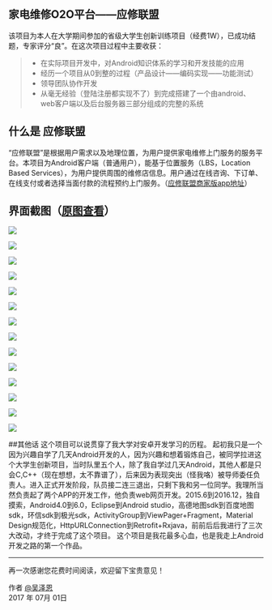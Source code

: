 ## 家电维修O2O平台——应修联盟
该项目为本人在大学期间参加的省级大学生创新训练项目（经费1W），已成功结题，专家评分“良”。在这次项目过程中主要收获：

> * 在实际项目开发中，对Android知识体系的学习和开发技能的应用
> * 经历一个项目从0到整的过程（产品设计——编码实现——功能测试）
> * 领导团队协作开发
> * 从毫无经验（登陆注册都实现不了）到完成搭建了一个由android、web客户端以及后台服务器三部分组成的完整的系统

## 什么是 应修联盟

“应修联盟”是根据用户需求以及地理位置，为用户提供家电维修上门服务的服务平台。本项目为Android客户端（普通用户），能基于位置服务（LBS，Location Based Services），为用户提供周围的维修店信息。用户通过在线咨询、下订单、在线支付或者选择当面付款的流程预约上门服务。（[应修联盟商家版app地址][2]）

## 界面截图（[原图查看][3]）
![](https://github.com/DIBIAOZUIQIANGTEAM/Lor_Buyer/tree/master/imgs/1.png)

![](https://github.com/DIBIAOZUIQIANGTEAM/Lor_Buyer/tree/master/imgs/2.png)

![](https://github.com/DIBIAOZUIQIANGTEAM/Lor_Buyer/tree/master/imgs/3.png)

![](https://github.com/DIBIAOZUIQIANGTEAM/Lor_Buyer/tree/master/imgs/4.png)

![](https://github.com/DIBIAOZUIQIANGTEAM/Lor_Buyer/tree/master/imgs/5.png)

![](https://github.com/DIBIAOZUIQIANGTEAM/Lor_Buyer/tree/master/imgs/6.png)

![](https://github.com/DIBIAOZUIQIANGTEAM/Lor_Buyer/tree/master/imgs/7.png)

![](https://github.com/DIBIAOZUIQIANGTEAM/Lor_Buyer/tree/master/imgs/8.png)

![](https://github.com/DIBIAOZUIQIANGTEAM/Lor_Buyer/tree/master/imgs/9.png)

![](https://github.com/DIBIAOZUIQIANGTEAM/Lor_Buyer/tree/master/imgs/10.png)

![](https://github.com/DIBIAOZUIQIANGTEAM/Lor_Buyer/tree/master/imgs/11.png)

![](https://github.com/DIBIAOZUIQIANGTEAM/Lor_Buyer/tree/master/imgs/12.png)

![](https://github.com/DIBIAOZUIQIANGTEAM/Lor_Buyer/tree/master/imgs/13.png)

![](https://github.com/DIBIAOZUIQIANGTEAM/Lor_Buyer/tree/master/imgs/14.png)


##其他话
    这个项目可以说贯穿了我大学对安卓开发学习的历程。
    起初我只是一个因为兴趣自学了几天Android开发的人，因为兴趣和想着锻炼自己，被同学拉进这个大学生创新项目，当时队里五个人，除了我自学过几天Android，其他人都是只会C,C++（现在想想，太不靠谱了），后来因为表现突出（怪我咯）被导师委任负责人。进入正式开发阶段，队员接二连三退出，只剩下我和另一位同学。我理所当然负责起了两个APP的开发工作，他负责web网页开发。2015.6到2016.12，独自摸索，Android4.0到6.0，Eclipse到Android studio，高德地图sdk到百度地图sdk，环信sdk到极光sdk，ActivityGroup到ViewPager+Fragment，Material Design规范化，HttpURLConnection到Retrofit+Rxjava，前前后后我进行了三次大改动，才终于完成了这个项目。
    这个项目是我花最多心血，也是我走上Android开发之路的第一个作品。

------

再一次感谢您花费时间阅读，欢迎留下宝贵意见！

作者 [@吴泽恩][1]     
2017 年 07月 01日    

[1]: https://github.com/DIBIAOZUIQIANGTEAM

[2]: https://github.com/DIBIAOZUIQIANGTEAM/Lor_Seller

[3]: https://github.com/DIBIAOZUIQIANGTEAM/Lor_Buyer/tree/master/imgs
